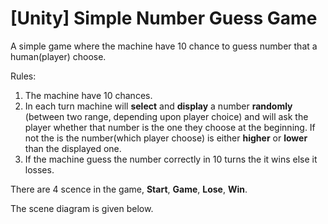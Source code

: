 # [Unity] Simple Number Guess Game

A simple game where the machine have 10 chance to guess number that a human(player) choose.

Rules:

1. The machine have 10 chances.
2. In each turn machine will **select** and **display** a number **randomly** (between two range, depending upon player choice) and will ask the player whether that number is the one they choose at the beginning. If not the is the number(which player choose) is either **higher** or **lower** than the displayed one.
3. If the machine guess the number correctly in 10 turns the it wins else it losses.

There are 4 scence in the game, **Start**, **Game**, **Lose**, **Win**.

The scene diagram is given below.

